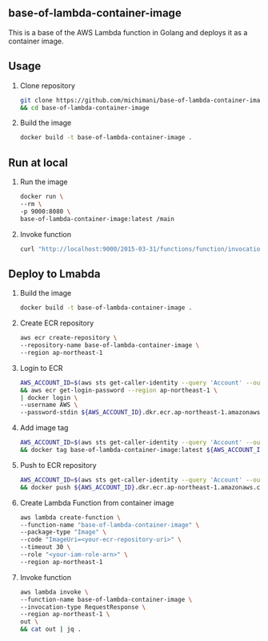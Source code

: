 base-of-lambda-container-image
---

This is a base of the AWS Lambda function in Golang and deploys it as a container image.

## Usage

1. Clone repository

    ```bash
    git clone https://github.com/michimani/base-of-lambda-container-image.git \
    && cd base-of-lambda-container-image
    ```

2. Build the image

    ```bash
    docker build -t base-of-lambda-container-image .
    ```

## Run at local

1. Run the image

    ```bash
    docker run \
    --rm \
    -p 9000:8080 \
    base-of-lambda-container-image:latest /main
    ```

3. Invoke function

    ```bash
    curl "http://localhost:9000/2015-03-31/functions/function/invocations"
    ```

## Deploy to Lmabda

1. Build the image

    ```bash
    docker build -t base-of-lambda-container-image .
    ```

2. Create ECR repository

    ```bash
    aws ecr create-repository \
    --repository-name base-of-lambda-container-image \
    --region ap-northeast-1
    ```

3. Login to ECR

    ```bash
    AWS_ACCOUNT_ID=$(aws sts get-caller-identity --query 'Account' --output text) \
    && aws ecr get-login-password --region ap-northeast-1 \
    | docker login \
    --username AWS \
    --password-stdin ${AWS_ACCOUNT_ID}.dkr.ecr.ap-northeast-1.amazonaws.com
    ```
    
4. Add image tag

    ```bash
    AWS_ACCOUNT_ID=$(aws sts get-caller-identity --query 'Account' --output text) \
    && docker tag base-of-lambda-container-image:latest ${AWS_ACCOUNT_ID}.dkr.ecr.ap-northeast-1.amazonaws.com/base-of-lambda-container-image:latest
    ```
    
5. Push to ECR repository

    ```bash
    AWS_ACCOUNT_ID=$(aws sts get-caller-identity --query 'Account' --output text) \
    && docker push ${AWS_ACCOUNT_ID}.dkr.ecr.ap-northeast-1.amazonaws.com/base-of-lambda-container-image:latest
    ```

6. Create Lambda Function from container image

    ```bash
    aws lambda create-function \
    --function-name "base-of-lambda-container-image" \
    --package-type "Image" \
    --code "ImageUri=<your-ecr-repository-uri>" \
    --timeout 30 \
    --role "<your-iam-role-arn>" \
    --region ap-northeast-1
    ```

7. Invoke function

    ```bash
    aws lambda invoke \
    --function-name base-of-lambda-container-image \
    --invocation-type RequestResponse \
    --region ap-northeast-1 \
    out \
    && cat out | jq .
    ```

